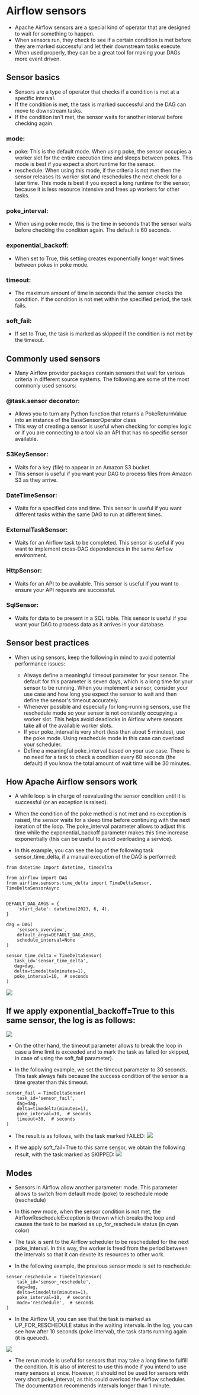 # Airflow sensors
- Apache Airflow sensors are a special kind of operator that are designed to wait for something to happen. 
- When sensors run, they check to see if a certain condition is met before they are marked successful and let their downstream tasks execute.
- When used properly, they can be a great tool for making your DAGs more event driven.

## Sensor basics
- Sensors are a type of operator that checks if a condition is met at a specific interval.
- If the condition is met, the task is marked successful and the DAG can move to downstream tasks. 
- If the condition isn't met, the sensor waits for another interval before checking again.

### mode: 
- poke: This is the default mode. When using poke, the sensor occupies a worker slot for the entire execution time and sleeps between pokes. This mode is best if you expect a short runtime for the sensor.
- reschedule: When using this mode, if the criteria is not met then the sensor releases its worker slot and reschedules the next check for a later time. This mode is best if you expect a long runtime for the sensor, because it is less resource intensive and frees up workers for other tasks.

### poke_interval: 
- When using poke mode, this is the time in seconds that the sensor waits before checking the condition again. The default is 60 seconds.

### exponential_backoff:
- When set to True, this setting creates exponentially longer wait times between pokes in poke mode.

### timeout:
- The maximum amount of time in seconds that the sensor checks the condition. If the condition is not met within the specified period, the task fails.

### soft_fail: 
- If set to True, the task is marked as skipped if the condition is not met by the timeout.

## Commonly used sensors
- Many Airflow provider packages contain sensors that wait for various criteria in different source systems. The following are some of the most commonly used sensors:

### @task.sensor decorator: 
- Allows you to turn any Python function that returns a PokeReturnValue into an instance of the BaseSensorOperator class
- This way of creating a sensor is useful when checking for complex logic or if you are connecting to a tool via an API that has no specific sensor available.

### S3KeySensor:
- Waits for a key (file) to appear in an Amazon S3 bucket. 
- This sensor is useful if you want your DAG to process files from Amazon S3 as they arrive.

### DateTimeSensor: 
- Waits for a specified date and time. This sensor is useful if you want different tasks within the same DAG to run at different times.

### ExternalTaskSensor: 
- Waits for an Airflow task to be completed. This sensor is useful if you want to implement cross-DAG dependencies in the same Airflow environment.

### HttpSensor: 
- Waits for an API to be available. This sensor is useful if you want to ensure your API requests are successful.

### SqlSensor: 
- Waits for data to be present in a SQL table. This sensor is useful if you want your DAG to process data as it arrives in your database.


## Sensor best practices
- When using sensors, keep the following in mind to avoid potential performance issues:

   - Always define a meaningful timeout parameter for your sensor. The default for this parameter is seven days, which is a long time for your sensor to be running. When you implement a sensor, consider your use case and how long you expect the sensor to wait and then define the sensor's timeout accurately.
   - Whenever possible and especially for long-running sensors, use the reschedule mode so your sensor is not constantly occupying a worker slot. This helps avoid deadlocks in Airflow where sensors take all of the available worker slots.
   - If your poke_interval is very short (less than about 5 minutes), use the poke mode. Using reschedule mode in this case can overload your scheduler.
   - Define a meaningful poke_interval based on your use case. There is no need for a task to check a condition every 60 seconds (the default) if you know the total amount of wait time will be 30 minutes.



## How Apache Airflow sensors work
- A while loop is in charge of reevaluating the sensor condition until it is successful (or an exception is raised).

- When the condition of the poke method is not met and no exception is raised, the sensor waits for a sleep time before continuing with the next iteration of the loop. The poke_interval parameter allows to adjust this time while the exponential_backoff parameter makes this time increase exponentially (this can be useful to avoid overloading a service). 

- In this example, you can see the log of the following task sensor_time_delta, if a manual execution of the DAG is performed:

```
from datetime import datetime, timedelta

from airflow import DAG
from airflow.sensors.time_delta import TimeDeltaSensor, TimeDeltaSensorAsync


DEFAULT_DAG_ARGS = {
    'start_date': datetime(2023, 6, 4),
}

dag = DAG(
    'sensors_overview',
    default_args=DEFAULT_DAG_ARGS,
    schedule_interval=None
)

sensor_time_delta = TimeDeltaSensor(
   task_id='sensor_time_delta',
   dag=dag,
   delta=timedelta(minutes=1),
   poke_interval=10,  # seconds
)
```

![](img/1.png)

## If we apply exponential_backoff=True to this same sensor, the log is as follows:

![](img/2.png)


- On the other hand, the timeout parameter allows to break the loop in case a time limit is exceeded and to mark the task as failed (or skipped, in case of using the soft_fail parameter).

- In the following example, we set the timeout parameter to 30 seconds. This task always fails because the success condition of the sensor is a time greater than this timeout.

```
sensor_fail = TimeDeltaSensor(
    task_id='sensor_fail',
    dag=dag,
    delta=timedelta(minutes=1),
    poke_interval=10,  # seconds
    timeout=30,  # seconds
)
```

- The result is as follows, with the task marked FAILED:
![](img/3.png)

- If we apply soft_fail=True to this same sensor, we obtain the following result, with the task marked as SKIPPED:
![](img/4.png)


## Modes
- Sensors in Airflow allow another parameter: mode. This parameter allows to switch from default mode (poke) to reschedule mode (reschedule)
- In this new mode, when the sensor condition is not met, the AirflowRescheduleException is thrown which breaks the loop and causes the task to be marked as up_for_reschedule status (in cyan color)
- The task is sent to the Airflow scheduler to be rescheduled for the next poke_interval. In this way, the worker is freed from the period between the intervals so that it can devote its resources to other work.

- In the following example, the previous sensor mode is set to reschedule:
```
sensor_reschedule = TimeDeltaSensor(
    task_id='sensor_reschedule',
    dag=dag,
    delta=timedelta(minutes=1),
    poke_interval=10,  # seconds
    mode='reschedule',  # seconds
)
```


- In the Airflow UI, you can see that the task is marked as UP_FOR_RESCHEDULE status in the waiting intervals. In the log, you can see how after 10 seconds (poke interval), the task starts running again (it is queued).

![](img/5.png)


- The rerun mode is useful for sensors that may take a long time to fulfill the condition. It is also of interest to use this mode if you intend to use many sensors at once. However, it should not be used for sensors with very short poke_interval, as this could overload the Airflow scheduler. The documentation recommends intervals longer than 1 minute.
